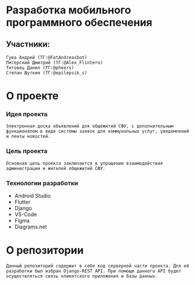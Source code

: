 # Разработка мобильного программного обеспечения 

## Участники:
    
    Гува Андрей (ТГ:@FatAndreasbot)
    Питерский Дмитрий (ТГ:@Alex_Flintero)
    Титовец Данил (ТГ:@pheers)
    Степан Шуткин (ТГ:@epilepsik_s)


# О проекте

### Идея проекта
    Электронная доска объявлений для общежитий СФУ, с дополнительным функционалом в виде системы заявок для коммунальных услуг, уведомлений и ленты новостей.

### Цель проекта
    Основная цель проекта заключается в упрощении взаимодействия администрации и жителей общежитий СФУ. 

### Технологии разработки
* Android Studio
* Flutter
* Django
* VS-Code
* Figma
* Diagrams.net


# О репозитории

    Данный репозиторий содержит в себе код серверной части проекта. Для её разработки был избран Django-REST API. При помощи данного API будет осуществляться связь клиентского приложения и базы данных. 
